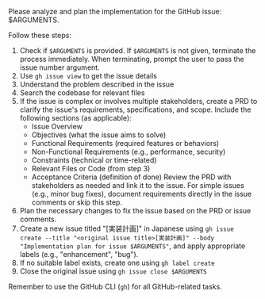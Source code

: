Please analyze and plan the implementation for the GitHub issue: $ARGUMENTS.

Follow these steps:

1.  Check if `$ARGUMENTS` is provided. If `$ARGUMENTS` is not given, terminate the process immediately. When terminating, prompt the user to pass the issue number argument.
2.  Use `gh issue view` to get the issue details
3.  Understand the problem described in the issue
4.  Search the codebase for relevant files
5.  If the issue is complex or involves multiple stakeholders, create a PRD to clarify the issue's requirements, specifications, and scope. Include the following sections (as applicable):
    - Issue Overview
    - Objectives (what the issue aims to solve)
    - Functional Requirements (required features or behaviors)
    - Non-Functional Requirements (e.g., performance, security)
    - Constraints (technical or time-related)
    - Relevant Files or Code (from step 3)
    - Acceptance Criteria (definition of done)
      Review the PRD with stakeholders as needed and link it to the issue. For simple issues (e.g., minor bug fixes), document requirements directly in the issue comments or skip this step.
6.  Plan the necessary changes to fix the issue based on the PRD or issue comments.
7.  Create a new issue titled "<original issue title>[実装計画]" in Japanese using `gh issue create --title "<original issue title>[実装計画]" --body "Implementation plan for issue $ARGUMENTS"`, and apply appropriate labels (e.g., "enhancement", "bug").
8.  If no suitable label exists, create one using `gh label create`
9.  Close the original issue using `gh issue close $ARGUMENTS`

Remember to use the GitHub CLI (`gh`) for all GitHub-related tasks.
